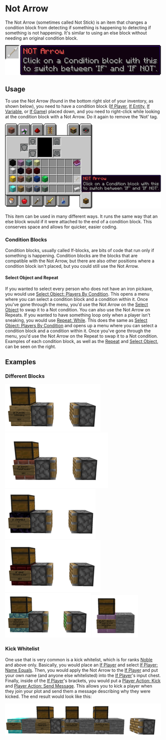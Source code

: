 # Not Arrow
The Not Arrow (sometimes called Not Stick) is an item that changes a condition block from detecting if something is happening to detecting if something is not happening. It's similar to using an else block without needing an original condition block.

![Not Arrow](../_media/NOT_Arrow_highlight.png)

## Usage
To use the Not Arrow (found in the bottom right slot of your inventory, as shown below), you need to have a condition block ([If Player](Code_Blocks/If_Player.md), [If Entity](Code_Blocks/If_Entity.md), [If Variable](Code_Blocks/If_Variable.md), or [If Game](Code_Items/If_Game.md)) placed down, and you need to right-click while looking at the condition block with a Not Arrow. Do it again to remove the 'Not' tag.

![Not Arrow](../_media/Inventory_Not_IF.png)

This item can be used in many different ways. It runs the same way that an else block would if it were attached to the end of a condition block. This conserves space and allows for quicker, easier coding.

### Condition Blocks
Condition blocks, usually called If-blocks, are bits of code that run only if something is happening. Condition blocks are the blocks that are compatible with the Not Arrow, but there are also other positions where a condition block isn't placed, but you could still use the Not Arrow.

#### Select Object and Repeat

If you wanted to select every person who does not have an iron pickaxe, you would use [Select Object: Players By Condition](Code_Blocks/Select_Object/Players_By_Condition.md). This opens a menu where you can select a condition block and a condition within it. Once you've gone through the menu, you'd use the Not Arrow on the [Select Object](Code_Blocks/Select_Object.md) to swap it to a Not condition. You can also use the Not Arrow on Repeats. If you wanted to have something loop only when a player isn't sneaking, you would use [Repeat: While](Code_Blocks/Repeat/While.md). This does the same as [Select Object: Players By Condition](Code_Blocks/Select_Object/Players_By_Condition.md) and opens up a menu where you can select a condition block and a condition within it. Once you've gone through the menu, you'd use the Not Arrow on the Repeat to swap it to a Not condition. Examples of each condition block, as well as the [Repeat](Code_Blocks/Repeat.md) and [Select Object](Code_Blocks/Select_Object.md), can be seen on the right.

## Examples

### Different Blocks

![If Player: Not](../_media/If_Player_NOT.png) ![If Entity: Not](../_media/If_Entity_NOT.png) ![If Variable: Not](../_media/If_Variable_NOT.png) ![If Game: Not](../_media/If_Game_NOT.png) ![Repeat: Not](../_media/Repeat_NOT.png) ![Select Object: Not](../_media/Select_Object_NOT.png)

### Kick Whitelist

One use that is very common is a kick whitelist, which is for ranks [Noble](Other/Noble.md) and above only. Basically, you would place an [If Player](Code_Blocks/If_Player.md) and select [If Player: Name Equals](Code_Blocks/If_Player/Name_Equals.md). Then, you would apply the Not Arrow to the [If Player](Code_Blocks/If_Player.md) and put your own name (and anyone else whitelisted) into the [If Player](Code_Blocks/If_Player.md)'s input chest. Finally, inside of the [If Player](Code_Blocks/If_Player.md)'s brackets, you would put a [Player Action: Kick](Code_Blocks/Player_Action/Kick.md) and [Player Action: Send Message](Code_Blocks/Player_Action/Send_Message.md). This allows you to kick a player when they join your plot and send them a message describing why they were kicked. The end result would look like this:

![Kick Whitelist](../_media/Not_IF_codespace_example.png)
